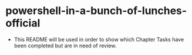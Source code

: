# powershell-in-a-bunch-of-lunches-official

- This README will be used in order to show which Chapter Tasks have been completed but are in need of review.